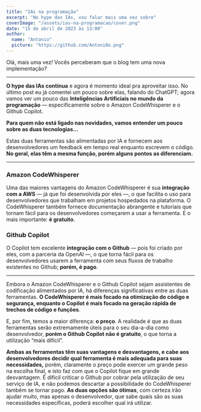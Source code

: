 ```yaml
---
title: "IAs na programação"
excerpt: "No hype das IAs, vou falar mais uma vez sobre"
coverImage: "/assets/ias-na-programacao/cover.png"
date: "15 de abril de 2023 às 13:00"
author:
  name: "Antonio"
  picture: "https://github.com/Antoni0o.png"
---
```


Olá, mais uma vez! Vocês perceberam que o blog tem uma nova implementação?

---

**O hype das IAs continua** e agora é momento ideal pra aproveitar isso. No último post eu já comentei um pouco sobre elas, falando do ChatGPT; agora vamos ver um pouco das **Inteligências Artificiais no mundo da programação** — especificamente sobre o Amazon CodeWhisperer e o Github Copilot.

**Para quem não está ligado nas novidades, vamos entender um pouco sobre as duas tecnologias…**

Estas duas ferramentas são alimentadas por IA e fornecem aos desenvolvedores um feedback em tempo real enquanto escrevem o código. **No geral, elas têm a mesma função, porém alguns pontos as diferenciam.**

---

### Amazon CodeWhisperer

Uma das maiores vantagens do Amazon CodeWhisperer é sua **integração com a AWS** — já que foi desenvolvida por eles —, o que facilita o uso para desenvolvedores que trabalham em projetos hospedados na plataforma. O CodeWhisperer também fornece documentação abrangente e tutoriais que tornam fácil para os desenvolvedores começarem a usar a ferramenta. E o mais importante: **é gratuito**.

### Github Copilot

O Copilot tem excelente **integração com o Github** — pois foi criado por eles, com a parceria da OpenAI —, o que torna fácil para os desenvolvedores usarem a ferramenta com seus fluxos de trabalho existentes no Github; **porém, é pago**.

---

Embora o Amazon CodeWhisperer e o Github Copilot sejam assistentes de codificação alimentados por IA, há diferenças significativas entre as duas ferramentas. **O CodeWhisperer é mais focado na otimização do código e segurança, enquanto o Copilot é mais focado na geração rápida de trechos de código e funções**.

E, por fim, temos a maior diferença: **o preço**. A realidade é que as duas ferramentas serão extremamente úteis para o seu dia-a-dia como desenvolvedor, **porém o Github Copilot não é gratuito**, o que torna a utilização “mais difícil”.

**Ambas as ferramentas têm suas vantagens e desvantagens, e cabe aos desenvolvedores decidir qual ferramenta é mais adequada para suas necessidades,** porém, claramente o preço pode exercer um grande peso na escolha final, e isto faz com que o Copilot fique em grande desvantagem. É difícil criticar o Github por cobrar pela utilização de seu serviço de IA, e não podemos descartar a possibilidade do CodeWhisperer também se tornar pago. **As duas opções são ótimas**, com certeza irão ajudar muito, mas apenas o desenvolvedor, que sabe quais são as suas necessidades específicas, poderá escolher qual irá utilizar.
